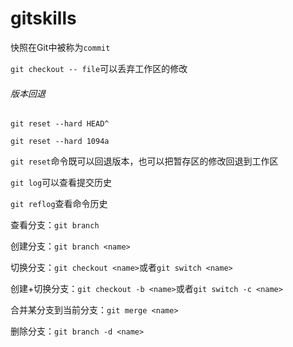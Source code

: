 # gitskills

快照在Git中被称为`commit`

`git checkout -- file`可以丢弃工作区的修改

###### 版本回退

`git reset --hard HEAD^`

`git reset --hard 1094a`

`git reset`命令既可以回退版本，也可以把暂存区的修改回退到工作区

`git log`可以查看提交历史

`git reflog`查看命令历史

查看分支：`git branch`

创建分支：`git branch <name>`

切换分支：`git checkout <name>`或者`git switch <name>`

创建+切换分支：`git checkout -b <name>`或者`git switch -c <name>`

合并某分支到当前分支：`git merge <name>`

删除分支：`git branch -d <name>`




